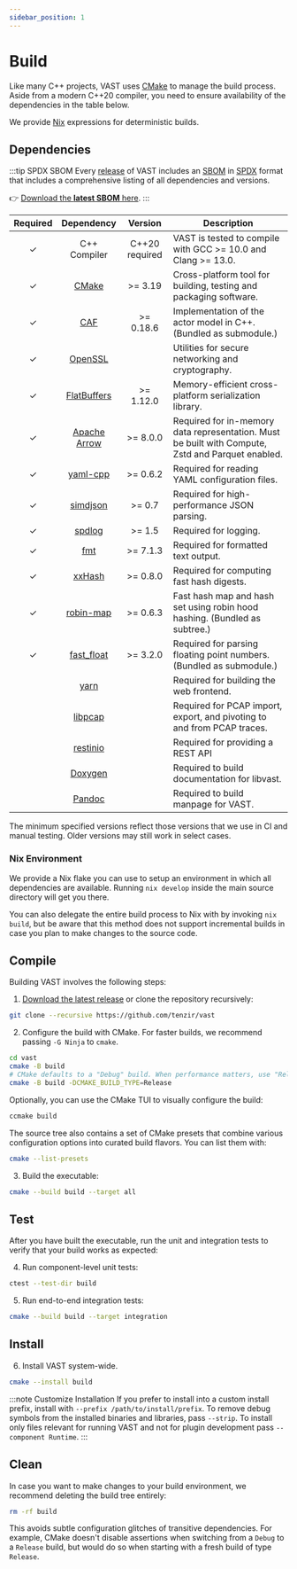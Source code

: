 ```yaml
---
sidebar_position: 1
---
```


# Build

Like many C++ projects, VAST uses [CMake](https://cmake.org) to manage the build
process. Aside from a modern C++20 compiler, you need to ensure availability of
the dependencies in the table below.

We provide [Nix](#nix) expressions for deterministic builds.

## Dependencies

:::tip SPDX SBOM
Every [release](https://github.com/tenzir/vast/releases) of VAST includes an
[SBOM](https://en.wikipedia.org/wiki/Software_bill_of_materials) in
[SPDX](https://spdx.dev) format that includes a comprehensive listing of all
dependencies and versions.

👉 [Download the **latest SBOM** here][latest-sbom].
:::

[latest-sbom]: https://github.com/tenzir/vast/releases/latest/download/VAST.spdx

|Required|Dependency|Version|Description|
|:-:|:-:|:-:|-|
|✓|C++ Compiler|C++20 required|VAST is tested to compile with GCC >= 10.0 and Clang >= 13.0.|
|✓|[CMake](https://cmake.org)|>= 3.19|Cross-platform tool for building, testing and packaging software.|
|✓|[CAF](https://github.com/actor-framework/actor-framework)|>= 0.18.6|Implementation of the actor model in C++. (Bundled as submodule.)|
|✓|[OpenSSL](https://www.openssl.org)||Utilities for secure networking and cryptography.|
|✓|[FlatBuffers](https://google.github.io/flatbuffers/)|>= 1.12.0|Memory-efficient cross-platform serialization library.|
|✓|[Apache Arrow](https://arrow.apache.org)|>= 8.0.0|Required for in-memory data representation. Must be built with Compute, Zstd and Parquet enabled.|
|✓|[yaml-cpp](https://github.com/jbeder/yaml-cpp)|>= 0.6.2|Required for reading YAML configuration files.|
|✓|[simdjson](https://github.com/simdjson/simdjson)|>= 0.7|Required for high-performance JSON parsing.|
|✓|[spdlog](https://github.com/gabime/spdlog)|>= 1.5|Required for logging.|
|✓|[fmt](https://fmt.dev)|>= 7.1.3|Required for formatted text output.|
|✓|[xxHash](https://github.com/Cyan4973/xxHash)|>= 0.8.0|Required for computing fast hash digests.|
|✓|[robin-map](https://github.com/Tessil/robin-map)|>= 0.6.3|Fast hash map and hash set using robin hood hashing. (Bundled as subtree.)|
|✓|[fast_float](https://github.com/FastFloat/fast_float)|>= 3.2.0|Required for parsing floating point numbers. (Bundled as submodule.)|
||[yarn](https://yarnpkg.com)||Required for building the web frontend.|
||[libpcap](https://www.tcpdump.org)||Required for PCAP import, export, and pivoting to and from PCAP traces.|
||[restinio](https://stiffstream.com/en/products/restinio.html)||Required for providing a REST API|
||[Doxygen](http://www.doxygen.org)||Required to build documentation for libvast.|
||[Pandoc](https://github.com/jgm/pandoc)||Required to build manpage for VAST.|

The minimum specified versions reflect those versions that we use in CI and
manual testing. Older versions may still work in select cases.

### Nix Environment

We provide a Nix flake you can use to setup an environment in which all
dependencies are available. Running `nix develop` inside the main source
directory will get you there.

You can also delegate the entire build process to Nix with by invoking
`nix build`, but be aware that this method does not support incremental
builds in case you plan to make changes to the source code.

## Compile

Building VAST involves the following steps:

1. [Download the latest release](https://github.com/tenzir/vast/releases/latest)
   or clone the repository recursively:
  ```bash
  git clone --recursive https://github.com/tenzir/vast
  ```

2. Configure the build with CMake. For faster builds, we recommend passing
  `-G Ninja` to `cmake`.
  ```bash
  cd vast
  cmake -B build
  # CMake defaults to a "Debug" build. When performance matters, use "Release"
  cmake -B build -DCMAKE_BUILD_TYPE=Release  
  ```
  
  Optionally, you can use the CMake TUI to visually configure the build:
  ```bash
  ccmake build
  ```

  The source tree also contains a set of CMake presets that combine various
  configuration options into curated build flavors. You can list them with:
  ```bash
  cmake --list-presets
  ```

3. Build the executable:
  ```bash
  cmake --build build --target all
  ```

## Test

After you have built the executable, run the unit and integration tests to
verify that your build works as expected:

4. Run component-level unit tests:
  ```bash
  ctest --test-dir build
  ```

5. Run end-to-end integration tests:
  ```bash
  cmake --build build --target integration
  ```
## Install

6. Install VAST system-wide.
  ```bash
  cmake --install build
  ```

:::note Customize Installation
If you prefer to install into a custom install prefix, install with `--prefix
/path/to/install/prefix`. To remove debug symbols from the installed binaries
and libraries, pass `--strip`. To install only files relevant for running VAST
and not for plugin development pass `--component Runtime`.
:::

## Clean

In case you want to make changes to your build environment, we recommend
deleting the build tree entirely:

```bash
rm -rf build
```

This avoids subtle configuration glitches of transitive dependencies. For
example, CMake doesn't disable assertions when switching from a `Debug` to
a `Release` build, but would do so when starting with a fresh build of type
`Release`.
